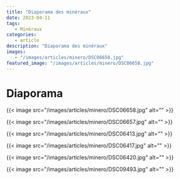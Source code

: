 ```yaml
---
title: "Diaporama des minéraux"
date: 2023-04-11
tags: 
   - Minéraux
categories:
   - article
description: "Diaporama des minéraux"
images:
   - "/images/articles/minero/DSC06658.jpg"
featured_image: "/images/articles/minero/DSC06658.jpg"
---
```


# Diaporama

{{< image src="/images/articles/minero/DSC06658.jpg" alt="" >}} 

{{< image src="/images/articles/minero/DSC06657.jpg" alt="" >}} 

{{< image src="/images/articles/minero/DSC06413.jpg" alt="" >}} 

{{< image src="/images/articles/minero/DSC06417.jpg" alt="" >}} 

{{< image src="/images/articles/minero/DSC06420.jpg" alt="" >}} 

{{< image src="/images/articles/minero/DSC09493.jpg" alt="" >}} 


